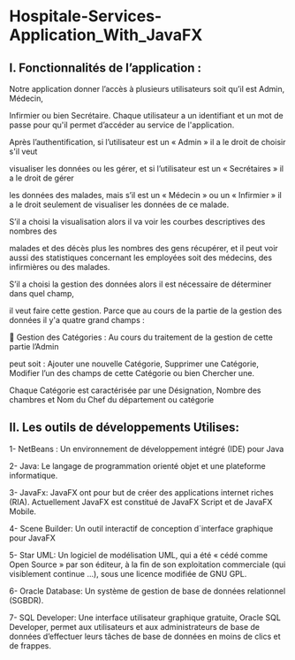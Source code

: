 # Hospitale-Services-Application_With_JavaFX

## I. Fonctionnalités de l’application :
Notre application donner l’accès à plusieurs utilisateurs soit qu’il est Admin, Médecin,

Infirmier ou bien Secrétaire. Chaque utilisateur a un identifiant et un mot de passe pour qu'il
permet d’accéder au service de l'application.

Après l’authentification, si l’utilisateur est un « Admin » il a le droit de choisir s'il veut

visualiser les données ou les gérer, et si l’utilisateur est un « Secrétaires » il a le droit de gérer

les données des malades, mais s’il est un « Médecin » ou un « Infirmier » il a le droit seulement
de visualiser les données de ce malade.

S’il a choisi la visualisation alors il va voir les courbes descriptives des nombres des

malades et des décès plus les nombres des gens récupérer, et il peut voir aussi des statistiques
concernant les employées soit des médecins, des infirmières ou des malades.

S’il a choisi la gestion des données alors il est nécessaire de déterminer dans quel champ,

il veut faire cette gestion. Parce que au cours de la partie de la gestion des données il y'a quatre
grand champs :

 Gestion des Catégories : Au cours du traitement de la gestion de cette partie l’Admin

peut soit : Ajouter une nouvelle Catégorie, Supprimer une Catégorie, Modifier l’un des
champs de cette Catégorie ou bien Chercher une.

Chaque Catégorie est caractérisée par une Désignation, Nombre des chambres et
Nom du Chef du département ou catégorie

## II. Les outils de développements Utilises:

1- NetBeans : Un environnement de développement intégré (IDE) pour Java

2- Java: Le langage de programmation orienté objet et une plateforme informatique.

3- JavaFx: JavaFX ont pour but de créer des applications internet riches (RIA). Actuellement JavaFX est constitué de JavaFX Script et de JavaFX Mobile.

4- Scene Builder: Un outil interactif de conception d`interface graphique pour JavaFX

5- Star UML: Un logiciel de modélisation UML, qui a été « cédé comme Open Source » par son éditeur, à la fin de son exploitation commerciale
(qui visiblement continue ...), sous une licence modifiée de GNU GPL.

6- Oracle Database: Un système de gestion de base de données relationnel (SGBDR).

7- SQL Developer: Une interface utilisateur graphique gratuite, Oracle SQL Developer, permet aux utilisateurs et aux administrateurs de base de données d’effectuer leurs tâches de base de données en moins de clics et de frappes.






